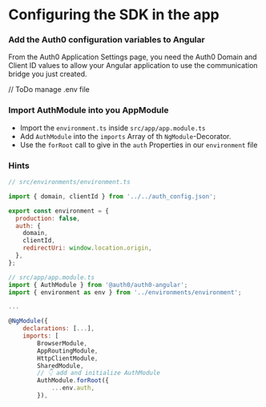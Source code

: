 # Configuring the SDK in the app

### Add the Auth0 configuration variables to Angular
From the Auth0 Application Settings page, you need the Auth0 Domain and Client ID values to allow your Angular application to use the communication bridge you just created.

// ToDo manage .env file

### Import AuthModule into you AppModule

- Import the `environment.ts` inside `src/app/app.module.ts`
- Add `AuthModule` into the `imports` Array of th `NgModule`-Decorator.
- Use the `forRoot` call to give in the `auth` Properties in our `environment` file


### Hints

```javascript
// src/environments/environment.ts

import { domain, clientId } from '../../auth_config.json';

export const environment = {
  production: false,
  auth: {
    domain,
    clientId,
    redirectUri: window.location.origin,
  },
};

// src/app/app.module.ts
import { AuthModule } from '@auth0/auth0-angular';
import { environment as env } from '../environments/environment';

...

@NgModule({
    declarations: [...],
    imports: [
        BrowserModule,
        AppRoutingModule,
        HttpClientModule,
        SharedModule,
        // 👇 add and initialize AuthModule
        AuthModule.forRoot({
            ...env.auth,
        }),
```
